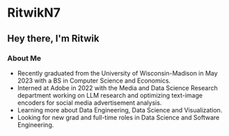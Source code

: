 # RitwikN7

<!--
**RitwikN7/RitwikN7** is a ✨ _special_ ✨ repository because its `README.md` (this file) appears on your GitHub profile.
-->

## Hey there, I'm Ritwik

### About Me
- Recently graduated from the University of Wisconsin-Madison in May 2023 with a BS in Computer Science and Economics.
- Interned at Adobe in 2022 with the Media and Data Science Research department working on LLM research and optimizing text-image encoders for social media advertisement analysis.
- Learning more about Data Engineering, Data Science and Visualization.
- Looking for new grad and full-time roles in Data Science and Software Engineering.


